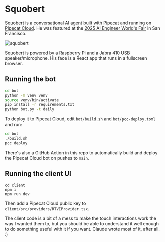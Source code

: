 # Squobert

Squobert is a conversational AI agent built with [Pipecat](https://pipecat.ai) and running on [Pipecat Cloud](https://pipecat.daily.co). He was featured at the [2025 AI Engineer World's Fair](https://www.ai.engineer/) in San Francisco.

![squobert](./squobert.jpeg)

Squobert is powered by a Raspberry Pi and a Jabra 410 USB speaker/microphone. His face is a React app that runs in a fullscreen browser.

## Running the bot

```bash
cd bot
python -m venv venv
source venv/bin/activate
pip install -r requirements.txt
python bot.py -t daily
```

To deploy it to Pipecat Cloud, edit `bot/build.sh` and `bot/pcc-deploy.toml` and run:

```bash
cd bot
./build.sh
pcc deploy
```

There's also a GitHub Action in this repo to automatically build and deploy the Pipecat Cloud bot on pushes to `main`.

## Running the client UI

```
cd client
npm i
npm run dev
```

Then add a Pipecat Cloud public key to `client/src/providers/RTVIProvider.tsx`.

The client code is a bit of a mess to make the touch interactions work the way I wanted them to, but you should be able to understand it well enough to do something useful with it if you want. Claude wrote most of it, after all. :)
